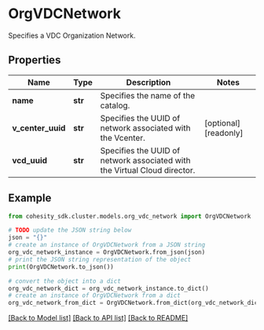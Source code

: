 # OrgVDCNetwork

Specifies a VDC Organization Network.

## Properties

Name | Type | Description | Notes
------------ | ------------- | ------------- | -------------
**name** | **str** | Specifies the name of the catalog. | 
**v_center_uuid** | **str** | Specifies the UUID of network associated with the Vcenter. | [optional] [readonly] 
**vcd_uuid** | **str** | Specifies the UUID of network associated with the Virtual Cloud director. | 

## Example

```python
from cohesity_sdk.cluster.models.org_vdc_network import OrgVDCNetwork

# TODO update the JSON string below
json = "{}"
# create an instance of OrgVDCNetwork from a JSON string
org_vdc_network_instance = OrgVDCNetwork.from_json(json)
# print the JSON string representation of the object
print(OrgVDCNetwork.to_json())

# convert the object into a dict
org_vdc_network_dict = org_vdc_network_instance.to_dict()
# create an instance of OrgVDCNetwork from a dict
org_vdc_network_from_dict = OrgVDCNetwork.from_dict(org_vdc_network_dict)
```
[[Back to Model list]](../README.md#documentation-for-models) [[Back to API list]](../README.md#documentation-for-api-endpoints) [[Back to README]](../README.md)


